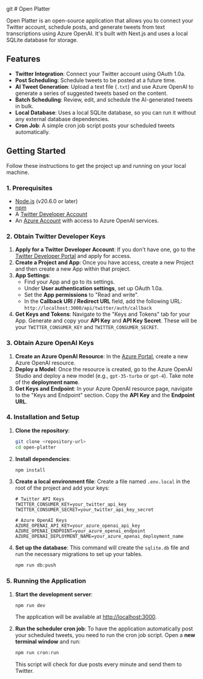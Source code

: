 git # Open Platter

Open Platter is an open-source application that allows you to connect your Twitter account, schedule posts, and generate tweets from text transcriptions using Azure OpenAI. It's built with Next.js and uses a local SQLite database for storage.

## Features

*   **Twitter Integration**: Connect your Twitter account using OAuth 1.0a.
*   **Post Scheduling**: Schedule tweets to be posted at a future time.
*   **AI Tweet Generation**: Upload a text file (`.txt`) and use Azure OpenAI to generate a series of suggested tweets based on the content.
*   **Batch Scheduling**: Review, edit, and schedule the AI-generated tweets in bulk.
*   **Local Database**: Uses a local SQLite database, so you can run it without any external database dependencies.
*   **Cron Job**: A simple cron job script posts your scheduled tweets automatically.

## Getting Started

Follow these instructions to get the project up and running on your local machine.

### 1. Prerequisites

*   [Node.js](https://nodejs.org/) (v20.6.0 or later)
*   [npm](https://www.npmjs.com/)
*   A [Twitter Developer Account](https://developer.twitter.com/en/apply-for-access)
*   An [Azure Account](https://azure.microsoft.com/en-us/free/) with access to Azure OpenAI services.

### 2. Obtain Twitter Developer Keys

1.  **Apply for a Twitter Developer Account**: If you don't have one, go to the [Twitter Developer Portal](https://developer.twitter.com/en/apply-for-access) and apply for access.
2.  **Create a Project and App**: Once you have access, create a new Project and then create a new App within that project.
3.  **App Settings**:
    *   Find your App and go to its settings.
    *   Under **User authentication settings**, set up OAuth 1.0a.
    *   Set the **App permissions** to "Read and write".
    *   In the **Callback URI / Redirect URL** field, add the following URL: `http://localhost:3000/api/twitter/auth/callback`
4.  **Get Keys and Tokens**: Navigate to the "Keys and Tokens" tab for your App. Generate and copy your **API Key** and **API Key Secret**. These will be your `TWITTER_CONSUMER_KEY` and `TWITTER_CONSUMER_SECRET`.

### 3. Obtain Azure OpenAI Keys

1.  **Create an Azure OpenAI Resource**: In the [Azure Portal](https://portal.azure.com/), create a new Azure OpenAI resource.
2.  **Deploy a Model**: Once the resource is created, go to the Azure OpenAI Studio and deploy a new model (e.g., `gpt-35-turbo` or `gpt-4`). Take note of the **deployment name**.
3.  **Get Keys and Endpoint**: In your Azure OpenAI resource page, navigate to the "Keys and Endpoint" section. Copy the **API Key** and the **Endpoint URL**.

### 4. Installation and Setup

1.  **Clone the repository**:
    ```bash
    git clone <repository-url>
    cd open-platter
    ```

2.  **Install dependencies**:
    ```bash
    npm install
    ```

3.  **Create a local environment file**:
    Create a file named `.env.local` in the root of the project and add your keys:
    ```env
    # Twitter API Keys
    TWITTER_CONSUMER_KEY=your_twitter_api_key
    TWITTER_CONSUMER_SECRET=your_twitter_api_key_secret

    # Azure OpenAI Keys
    AZURE_OPENAI_API_KEY=your_azure_openai_api_key
    AZURE_OPENAI_ENDPOINT=your_azure_openai_endpoint
    AZURE_OPENAI_DEPLOYMENT_NAME=your_azure_openai_deployment_name
    ```

4.  **Set up the database**:
    This command will create the `sqlite.db` file and run the necessary migrations to set up your tables.
    ```bash
    npm run db:push
    ```

### 5. Running the Application

1.  **Start the development server**:
    ```bash
    npm run dev
    ```
    The application will be available at [http://localhost:3000](http://localhost:3000).

2.  **Run the scheduler cron job**:
    To have the application automatically post your scheduled tweets, you need to run the cron job script. Open a **new terminal window** and run:
    ```bash
    npm run cron:run
    ```
    This script will check for due posts every minute and send them to Twitter.